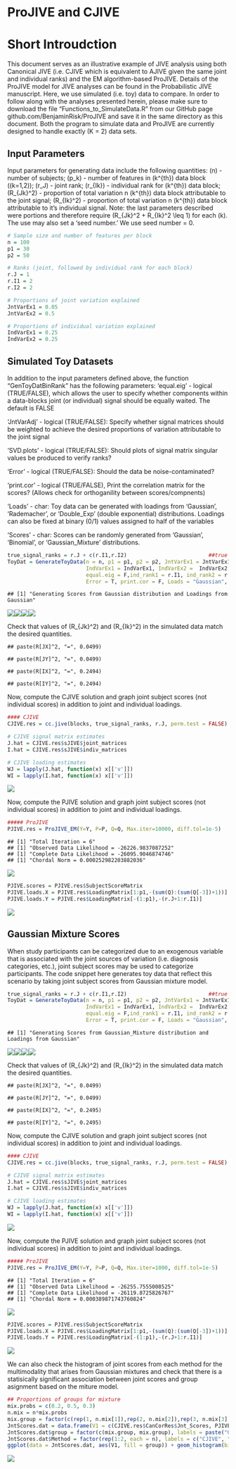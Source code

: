ProJIVE and CJIVE
================

# Short Introudction

This document serves as an illustrative example of JIVE analysis using
both Canonical JIVE (i.e. CJIVE which is equivalent to AJIVE given the
same joint and individual ranks) and the EM algorithm-based ProJIVE.
Details of the ProJIVE model for JIVE analyses can be found in the
Probabilistic JIVE manuscript. Here, we use simulated (i.e. toy) data to
compare. In order to follow along with the analyses presented herein,
please make sure to download the file “Functions\_to\_SimulateData.R”
from our GitHub page github.com/BenjaminRisk/ProJIVE and save it in the
same directory as this document. Both the program to simulate data and
ProJIVE are currently designed to handle exactly \(K = 2\) data sets.

## Input Parameters

Input parameters for generating data include the following quantities:
\(n\) - number of subjects; \(p_k\) - number of features in \(k^{th}\)
data block (\(k=1,2\)); \(r_J\) - joint rank; \(r_{Ik}\) - individual
rank for \(k^{th}\) data block; \(R_{Jk}^2\) - proportion of total
variation n \(k^{th}\) data block attributable to the joint signal;
\(R_{Ik}^2\) - proportion of total variation n \(k^{th}\) data block
attributable to it’s individual signal. Note: the last parameters
described were portions and therefore require
\(R_{Jk}^2 + R_{Ik}^2 \leq 1\) for each \(k\). The use may also set a
‘seed number.’ We use seed number = 0.

``` r
# Sample size and number of features per block
n = 100
p1 = 30
p2 = 50 

# Ranks (joint, followed by individual rank for each block)
r.J = 1
r.I1 = 2
r.I2 = 2

# Proportions of joint variation explained
JntVarEx1 = 0.05 
JntVarEx2 = 0.5

# Proportions of individual variation explained
IndVarEx1 = 0.25
IndVarEx2 = 0.25
```

## Simulated Toy Datasets

In addition to the input parameters defined above, the function
“GenToyDatBinRank” has the following parameters: ‘equal.eig’ - logical
(TRUE/FALSE), which allows the user to specify whether components within
a data-blocks joint (or individual) signal should be equally waited. The
default is FALSE

‘JntVarAdj’ - logical (TRUE/FALSE): Specify whether signal matrices
should be weighted to achieve the desired proportions of variation
attributable to the joint signal

‘SVD.plots’ - logical (TRUE/FALSE): Should plots of signal matrix
singular values be produced to verify ranks?

‘Error’ - logical (TRUE/FALSE): Should the data be noise-contaminated?

‘print.cor’ - logical (TRUE/FALSE), Print the correlation matrix for the
scores? (Allows check for orthoganility between scores/compnents)

‘Loads’ - char: Toy data can be generated with loadings from ‘Gaussian’,
‘Rademacher’, or ‘Double\_Exp’ (double exponential) distributions.
Loadings can also be fixed at binary (0/1) values assigned to half of
the variables

‘Scores’ - char: Scores can be randomly generated from ‘Gaussian’,
‘Binomial’, or ‘Gaussian\_Mixture’ distributions.

``` r
true_signal_ranks = r.J + c(r.I1,r.I2)                          ##true ranks of overall signals
ToyDat = GenerateToyData(n = n, p1 = p1, p2 = p2, JntVarEx1 = JntVarEx1, JntVarEx2 = JntVarEx2, 
                         IndVarEx1 = IndVarEx1, IndVarEx2 =  IndVarEx2, jnt_rank = r.J,
                         equal.eig = F,ind_rank1 = r.I1, ind_rank2 = r.I2, JntVarAdj = T, SVD.plots = T,
                         Error = T, print.cor = F, Loads = "Gaussian", Scores = "Gaussian")
```

    ## [1] "Generating Scores from Gaussian distribution and Loadings from Gaussian"

![](PJIVE_ToyExample_files/figure-gfm/unnamed-chunk-2-1.png)<!-- -->![](PJIVE_ToyExample_files/figure-gfm/unnamed-chunk-2-2.png)<!-- -->![](PJIVE_ToyExample_files/figure-gfm/unnamed-chunk-2-3.png)<!-- -->![](PJIVE_ToyExample_files/figure-gfm/unnamed-chunk-2-4.png)<!-- -->

Check that values of \(R_{Jk}^2\) and \(R_{Ik}^2\) in the simulated data
match the desired quantities.

    ## paste(R[JX]^2, "=", 0.0499)

    ## paste(R[JY]^2, "=", 0.0499)

    ## paste(R[IX]^2, "=", 0.2494)

    ## paste(R[IY]^2, "=", 0.2494)

Now, compute the CJIVE solution and graph joint subject scores (not
individual scores) in addition to joint and individual loadings.

``` r
#### CJIVE
CJIVE.res = cc.jive(blocks, true_signal_ranks, r.J, perm.test = FALSE)

# CJIVE signal matrix estimates
J.hat = CJIVE.res$sJIVE$joint_matrices
I.hat = CJIVE.res$sJIVE$indiv_matrices

# CJIVE loading estimates
WJ = lapply(J.hat, function(x) x[['v']])
WI = lapply(I.hat, function(x) x[['v']])
```

![](PJIVE_ToyExample_files/figure-gfm/unnamed-chunk-7-1.png)<!-- -->

Now, compute the PJIVE solution and graph joint subject scores (not
individual scores) in addition to joint and individual loadings.

``` r
##### ProJIVE
PJIVE.res = ProJIVE_EM(Y=Y, P=P, Q=Q, Max.iter=10000, diff.tol=1e-5)
```

    ## [1] "Total Iteration = 6"
    ## [1] "Observed Data Likelihood = -26226.9837087252"
    ## [1] "Complete Data Likelihood = -26095.9046874746"
    ## [1] "Chordal Norm = 0.000252982203882036"

![](PJIVE_ToyExample_files/figure-gfm/unnamed-chunk-8-1.png)<!-- -->

``` r
PJIVE.scores = PJIVE.res$SubjectScoreMatrix
PJIVE.loads.X = PJIVE.res$LoadingMatrix[1:p1,-(sum(Q):(sum(Q[-3])+1))]
PJIVE.loads.Y = PJIVE.res$LoadingMatrix[-(1:p1),-(r.J+1:r.I1)]
```

![](PJIVE_ToyExample_files/figure-gfm/unnamed-chunk-9-1.png)<!-- -->

## Gaussian Mixture Scores

When study participants can be categorized due to an exogenous variable
that is associated with the joint sources of variation (i.e. diagnosis
categories, etc.), joint subject scores may be used to categorize
participants. The code snippet here generates toy data that reflect this
scenario by taking joint subject scores from Gaussian mixture model.

``` r
true_signal_ranks = r.J + c(r.I1,r.I2)                          ##true ranks of overall signals
ToyDat = GenerateToyData(n = n, p1 = p1, p2 = p2, JntVarEx1 = JntVarEx1, JntVarEx2 = JntVarEx2, 
                         IndVarEx1 = IndVarEx1, IndVarEx2 =  IndVarEx2, jnt_rank = r.J,
                         equal.eig = F,ind_rank1 = r.I1, ind_rank2 = r.I2, JntVarAdj = T, SVD.plots = T,
                         Error = T, print.cor = F, Loads = "Gaussian", Scores = "Gaussian_Mixture")
```

    ## [1] "Generating Scores from Gaussian_Mixture distribution and Loadings from Gaussian"

![](PJIVE_ToyExample_files/figure-gfm/unnamed-chunk-10-1.png)<!-- -->![](PJIVE_ToyExample_files/figure-gfm/unnamed-chunk-10-2.png)<!-- -->![](PJIVE_ToyExample_files/figure-gfm/unnamed-chunk-10-3.png)<!-- -->![](PJIVE_ToyExample_files/figure-gfm/unnamed-chunk-10-4.png)<!-- -->

Check that values of \(R_{Jk}^2\) and \(R_{Ik}^2\) in the simulated data
match the desired quantities.

    ## paste(R[JX]^2, "=", 0.0499)

    ## paste(R[JY]^2, "=", 0.0499)

    ## paste(R[IX]^2, "=", 0.2495)

    ## paste(R[IY]^2, "=", 0.2495)

Now, compute the CJIVE solution and graph joint subject scores (not
individual scores) in addition to joint and individual loadings.

``` r
#### CJIVE
CJIVE.res = cc.jive(blocks, true_signal_ranks, r.J, perm.test = FALSE)

# CJIVE signal matrix estimates
J.hat = CJIVE.res$sJIVE$joint_matrices
I.hat = CJIVE.res$sJIVE$indiv_matrices

# CJIVE loading estimates
WJ = lapply(J.hat, function(x) x[['v']])
WI = lapply(I.hat, function(x) x[['v']])
```

![](PJIVE_ToyExample_files/figure-gfm/unnamed-chunk-15-1.png)<!-- -->

Now, compute the PJIVE solution and graph joint subject scores (not
individual scores) in addition to joint and individual loadings.

``` r
##### ProJIVE
PJIVE.res = ProJIVE_EM(Y=Y, P=P, Q=Q, Max.iter=1000, diff.tol=1e-5)
```

    ## [1] "Total Iteration = 6"
    ## [1] "Observed Data Likelihood = -26255.7555008525"
    ## [1] "Complete Data Likelihood = -26119.8725826767"
    ## [1] "Chordal Norm = 0.000389871743760824"

![](PJIVE_ToyExample_files/figure-gfm/unnamed-chunk-16-1.png)<!-- -->

``` r
PJIVE.scores = PJIVE.res$SubjectScoreMatrix
PJIVE.loads.X = PJIVE.res$LoadingMatrix[1:p1,-(sum(Q):(sum(Q[-3])+1))]
PJIVE.loads.Y = PJIVE.res$LoadingMatrix[-(1:p1),-(r.J+1:r.I1)]
```

![](PJIVE_ToyExample_files/figure-gfm/unnamed-chunk-17-1.png)<!-- -->

We can also check the histogram of joint scores from each method for the
multimodality that arises from Gaussian mixtures and check that there is
a statisically significant association between joint scores and group
asignment based on the miture model.

``` r
## Proportions of groups for mixture
mix.probs = c(0.2, 0.5, 0.3)
n.mix = n*mix.probs
mix.group = factor(c(rep(1, n.mix[1]),rep(2, n.mix[2]),rep(3, n.mix[3])))
JntScores.dat = data.frame(V1 = c(CJIVE.res$CanCorRes$Jnt_Scores, PJIVE.scores[,1:r.J]))
JntScores.dat$group = factor(c(mix.group, mix.group), labels = paste("Group", 1:3))
JntScores.dat$Method = factor(rep(1:2, each = n), labels = c("CJIVE", "ProJIVE"))
ggplot(data = JntScores.dat, aes(V1, fill = group)) + geom_histogram(bins = 20, position = "dodge") + facet_wrap(Method~.)
```

![](PJIVE_ToyExample_files/figure-gfm/unnamed-chunk-18-1.png)<!-- -->
